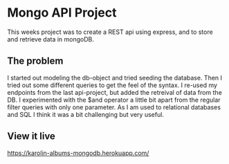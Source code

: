 # Mongo API Project

This weeks project was to create a REST api using express, and to store and retrieve data in mongoDB.

## The problem

I started out modeling the db-object and tried seeding the database. Then I tried out some different queries to get the feel of the syntax. I re-used my endpoints from the last api-project, but added the retreival of data from the DB.
I experimented with the $and operator a little bit apart from the regular filter queries with only one parameter. As I am used to relational databases and SQL I think it was a bit challenging but very useful.

## View it live

https://karolin-albums-mongodb.herokuapp.com/
